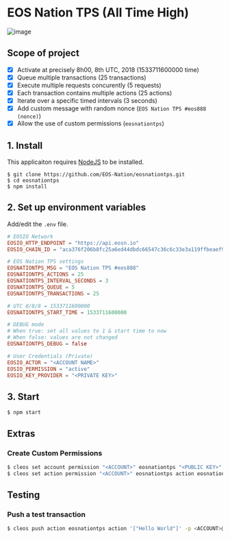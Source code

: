 # EOS Nation TPS (All Time High)

![image](https://user-images.githubusercontent.com/550895/43689837-11f3c534-98ce-11e8-9d0c-98f78f25922c.png)

## Scope of project

- [x] Activate at precisely 8h00, 8th UTC, 2018 (1533711600000 time)
- [x] Queue multiple transactions (25 transactions)
- [x] Execute multiple requests concurently (5 requests)
- [x] Each transaction contains multiple actions (25 actions)
- [x] Iterate over a specific timed intervals (3 seconds)
- [x] Add custom message with random nonce (`EOS Nation TPS #eos888 (nonce)`)
- [x] Allow the use of custom permissions (`eosnationtps`)

## 1. Install

This applicaiton requires [NodeJS](https://nodejs.org/en/download/) to be installed.

```
$ git clone https://github.com/EOS-Nation/eosnationtps.git
$ cd eosnationtps
$ npm install
```

## 2. Set up environment variables

Add/edit the `.env` file.

```conf
# EOSIO Network
EOSIO_HTTP_ENDPOINT = "https://api.eosn.io"
EOSIO_CHAIN_ID = "aca376f206b8fc25a6ed44dbdc66547c36c6c33e3a119ffbeaef943642f0e906"

# EOS Nation TPS settings
EOSNATIONTPS_MSG = "EOS Nation TPS #eos888"
EOSNATIONTPS_ACTIONS = 25
EOSNATIONTPS_INTERVAL_SECONDS = 3
EOSNATIONTPS_QUEUE = 5
EOSNATIONTPS_TRANSACTIONS = 25

# UTC 8/8/8 = 1533711600000
EOSNATIONTPS_START_TIME = 1533711600000

# DEBUG mode
# When true: set all values to 1 & start time to now
# When false: values are not changed
EOSNATIONTPS_DEBUG = false

# User Credentials (Private)
EOSIO_ACTOR = "<ACCOUNT NAME>"
EOSIO_PERMISSION = "active"
EOSIO_KEY_PROVIDER = "<PRIVATE KEY>"
```

## 3. Start

```
$ npm start
```

## Extras

### Create Custom Permissions

```bash
$ cleos set account permission "<ACCOUNT>" eosnationtps "<PUBLIC KEY>" active -p <ACCOUNT>@active
$ cleos set action permission "<ACCOUNT>" eosnationtps action eosnationtps
```

## Testing

### Push a test transaction

```bash
$ cleos push action eosnationtps action '["Hello World"]' -p <ACCOUNT>@eosnationtps
```
